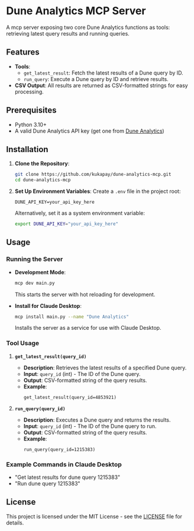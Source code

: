 # Dune Analytics MCP Server

A mcp server exposing two core Dune Analytics functions as tools: retrieving latest query results and running queries.

## Features

- **Tools**: 
  - `get_latest_result`: Fetch the latest results of a Dune query by ID.
  - `run_query`: Execute a Dune query by ID and retrieve results.
- **CSV Output**: All results are returned as CSV-formatted strings for easy processing.

## Prerequisites

- Python 3.10+
- A valid Dune Analytics API key (get one from [Dune Analytics](https://dune.com/settings/api))

## Installation

1. **Clone the Repository**:
   ```bash
   git clone https://github.com/kukapay/dune-analytics-mcp.git
   cd dune-analytics-mcp
   ```

2. **Set Up Environment Variables**:
   Create a `.env` file in the project root:
   ```
   DUNE_API_KEY=your_api_key_here
   ```
   Alternatively, set it as a system environment variable:
   ```bash
   export DUNE_API_KEY="your_api_key_here"
   ```

## Usage

### Running the Server

- **Development Mode**:
  ```bash
  mcp dev main.py
  ```
  This starts the server with hot reloading for development.

- **Install for Claude Desktop**:
  ```bash
  mcp install main.py --name "Dune Analytics"
  ```
  Installs the server as a service for use with Claude Desktop.

### Tool Usage

1. **`get_latest_result(query_id)`**
   - **Description**: Retrieves the latest results of a specified Dune query.
   - **Input**: `query_id` (int) - The ID of the Dune query.
   - **Output**: CSV-formatted string of the query results.
   - **Example**:
     ```
     get_latest_result(query_id=4853921)
     ```

2. **`run_query(query_id)`**
   - **Description**: Executes a Dune query and returns the results.
   - **Input**: `query_id` (int) - The ID of the Dune query to run.
   - **Output**: CSV-formatted string of the query results.
   - **Example**:
     ```
     run_query(query_id=1215383)
     ```

### Example Commands in Claude Desktop

- "Get latest results for dune query 1215383"
- "Run dune query 1215383"


## License

This project is licensed under the MIT License - see the [LICENSE](LICENSE) file for details.

